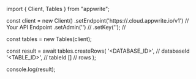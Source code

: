 import { Client, Tables } from "appwrite";

const client = new Client()
    .setEndpoint('https://<REGION>.cloud.appwrite.io/v1') // Your API Endpoint
    .setAdmin('') // 
    .setKey(''); // 

const tables = new Tables(client);

const result = await tables.createRows(
    '<DATABASE_ID>', // databaseId
    '<TABLE_ID>', // tableId
    [] // rows
);

console.log(result);
